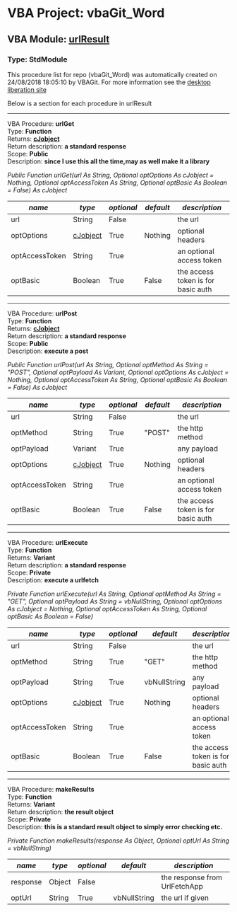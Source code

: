 # VBA Project: **vbaGit_Word**
## VBA Module: **[urlResult](/scripts/urlResult.vba "source is here")**
### Type: StdModule  

This procedure list for repo (vbaGit_Word) was automatically created on 24/08/2018 18:05:10 by VBAGit.
For more information see the [desktop liberation site](http://ramblings.mcpher.com/Home/excelquirks/drivesdk/gettinggithubready "desktop liberation")

Below is a section for each procedure in urlResult

---
VBA Procedure: **urlGet**  
Type: **Function**  
Returns: **[cJobject](/scripts/cJobject_cls.md "cJobject")**  
Return description: **a standard response**  
Scope: **Public**  
Description: **since I use this all the time,may as well make it a library**  

*Public Function urlGet(url As String, Optional optOptions As cJobject = Nothing, Optional optAccessToken As String, Optional optBasic As Boolean = False) As cJobject*  

*name*|*type*|*optional*|*default*|*description*
---|---|---|---|---
url|String|False||the url
optOptions|[cJobject](/scripts/cJobject_cls.md "cJobject")|True| Nothing|optional headers
optAccessToken|String|True||an optional access token
optBasic|Boolean|True| False|the access token is for basic auth


---
VBA Procedure: **urlPost**  
Type: **Function**  
Returns: **[cJobject](/scripts/cJobject_cls.md "cJobject")**  
Return description: **a standard response**  
Scope: **Public**  
Description: **execute a post**  

*Public Function urlPost(url As String, Optional optMethod As String = "POST", Optional optPayload As Variant, Optional optOptions As cJobject = Nothing, Optional optAccessToken As String, Optional optBasic As Boolean = False) As cJobject*  

*name*|*type*|*optional*|*default*|*description*
---|---|---|---|---
url|String|False||the url
optMethod|String|True| "POST"|the http method
optPayload|Variant|True||any payload
optOptions|[cJobject](/scripts/cJobject_cls.md "cJobject")|True| Nothing|optional headers
optAccessToken|String|True||an optional access token
optBasic|Boolean|True| False|the access token is for basic auth


---
VBA Procedure: **urlExecute**  
Type: **Function**  
Returns: **Variant**  
Return description: **a standard response**  
Scope: **Private**  
Description: **execute a urlfetch**  

*Private Function urlExecute(url As String, Optional optMethod As String = "GET", Optional optPayload As String = vbNullString, Optional optOptions As cJobject = Nothing, Optional optAccessToken As String, Optional optBasic As Boolean = False)*  

*name*|*type*|*optional*|*default*|*description*
---|---|---|---|---
url|String|False||the url
optMethod|String|True| "GET"|the http method
optPayload|String|True| vbNullString|any payload
optOptions|[cJobject](/scripts/cJobject_cls.md "cJobject")|True| Nothing|optional headers
optAccessToken|String|True||an optional access token
optBasic|Boolean|True| False|the access token is for basic auth


---
VBA Procedure: **makeResults**  
Type: **Function**  
Returns: **Variant**  
Return description: **the result object**  
Scope: **Private**  
Description: **this is a standard result object to simply error checking etc.**  

*Private Function makeResults(response As Object, Optional optUrl As String = vbNullString)*  

*name*|*type*|*optional*|*default*|*description*
---|---|---|---|---
response|Object|False||the response from UrlFetchApp
optUrl|String|True| vbNullString|the url if given
